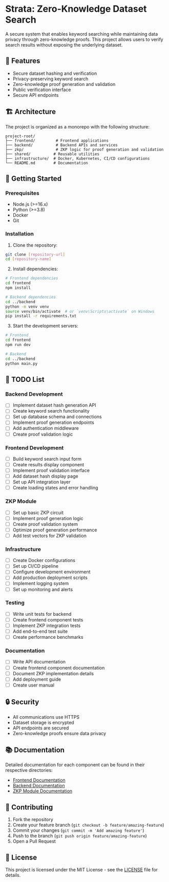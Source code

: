 # Strata: Zero-Knowledge Dataset Search

A secure system that enables keyword searching while maintaining data privacy through zero-knowledge proofs. This project allows users to verify search results without exposing the underlying dataset.

## 🌟 Features

- Secure dataset hashing and verification
- Privacy-preserving keyword search
- Zero-knowledge proof generation and validation
- Public verification interface
- Secure API endpoints

## 🏗️ Architecture

The project is organized as a monorepo with the following structure:

```
project-root/
├── frontend/         # Frontend applications
├── backend/          # Backend APIs and services
├── zkp/              # ZKP logic for proof generation and validation
├── shared/          # Reusable utilities
├── infrastructure/  # Docker, Kubernetes, CI/CD configurations
└── README.md        # Documentation
```

## 🚀 Getting Started

### Prerequisites

- Node.js (>=16.x)
- Python (>=3.8)
- Docker
- Git

### Installation

1. Clone the repository:
```bash
git clone [repository-url]
cd [repository-name]
```

2. Install dependencies:
```bash
# Frontend dependencies
cd frontend
npm install

# Backend dependencies
cd ../backend
python -m venv venv
source venv/bin/activate  # or `venv\Scripts\activate` on Windows
pip install -r requirements.txt
```

3. Start the development servers:
```bash
# Frontend
cd frontend
npm run dev

# Backend
cd ../backend
python main.py
```

## 📝 TODO List

### Backend Development
- [ ] Implement dataset hash generation API
- [ ] Create keyword search functionality
- [ ] Set up database schema and connections
- [ ] Implement proof generation endpoints
- [ ] Add authentication middleware
- [ ] Create proof validation logic

### Frontend Development
- [ ] Build keyword search input form
- [ ] Create results display component
- [ ] Implement proof validation interface
- [ ] Add dataset hash display page
- [ ] Set up API integration layer
- [ ] Create loading states and error handling

### ZKP Module
- [ ] Set up basic ZKP circuit
- [ ] Implement proof generation logic
- [ ] Create proof validation system
- [ ] Optimize proof generation performance
- [ ] Add test vectors for ZKP validation

### Infrastructure
- [ ] Create Docker configurations
- [ ] Set up CI/CD pipeline
- [ ] Configure development environment
- [ ] Add production deployment scripts
- [ ] Implement logging system
- [ ] Set up monitoring and alerts

### Testing
- [ ] Write unit tests for backend
- [ ] Create frontend component tests
- [ ] Implement ZKP integration tests
- [ ] Add end-to-end test suite
- [ ] Create performance benchmarks

### Documentation
- [ ] Write API documentation
- [ ] Create frontend component documentation
- [ ] Document ZKP implementation details
- [ ] Add deployment guide
- [ ] Create user manual

## 🔒 Security

- All communications use HTTPS
- Dataset storage is encrypted
- API endpoints are secured
- Zero-knowledge proofs ensure data privacy

## 📚 Documentation

Detailed documentation for each component can be found in their respective directories:
- [Frontend Documentation](./frontend/README.md)
- [Backend Documentation](./backend/README.md)
- [ZKP Module Documentation](./zkp/README.md)

## 🤝 Contributing

1. Fork the repository
2. Create your feature branch (`git checkout -b feature/amazing-feature`)
3. Commit your changes (`git commit -m 'Add amazing feature'`)
4. Push to the branch (`git push origin feature/amazing-feature`)
5. Open a Pull Request

## 📄 License

This project is licensed under the MIT License - see the [LICENSE](LICENSE) file for details.